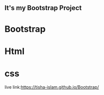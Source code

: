 ## It's my Bootstrap Project

# Bootstrap
# Html
# css
 live link:https://tisha-islam.github.io/Bootstrap/

